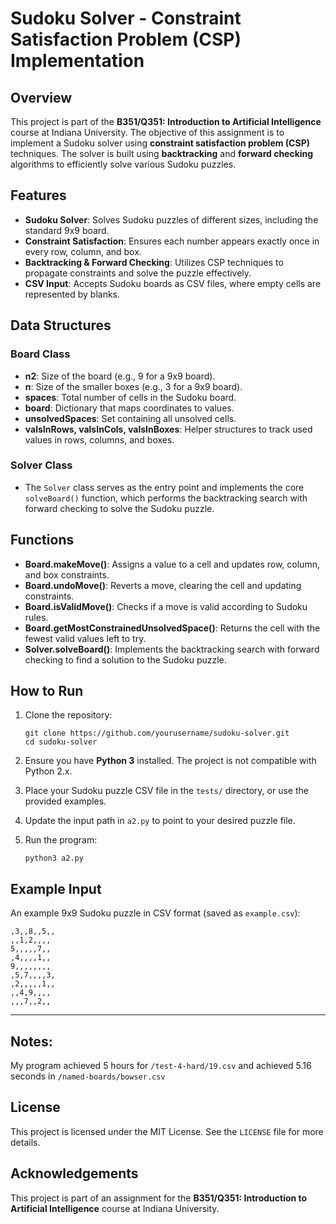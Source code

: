 # Sudoku Solver - Constraint Satisfaction Problem (CSP) Implementation

## Overview

This project is part of the **B351/Q351: Introduction to Artificial Intelligence** course at Indiana University. The objective of this assignment is to implement a Sudoku solver using **constraint satisfaction problem (CSP)** techniques. The solver is built using **backtracking** and **forward checking** algorithms to efficiently solve various Sudoku puzzles.

## Features

- **Sudoku Solver**: Solves Sudoku puzzles of different sizes, including the standard 9x9 board.
- **Constraint Satisfaction**: Ensures each number appears exactly once in every row, column, and box.
- **Backtracking & Forward Checking**: Utilizes CSP techniques to propagate constraints and solve the puzzle effectively.
- **CSV Input**: Accepts Sudoku boards as CSV files, where empty cells are represented by blanks.

## Data Structures

### Board Class
- **n2**: Size of the board (e.g., 9 for a 9x9 board).
- **n**: Size of the smaller boxes (e.g., 3 for a 9x9 board).
- **spaces**: Total number of cells in the Sudoku board.
- **board**: Dictionary that maps coordinates to values.
- **unsolvedSpaces**: Set containing all unsolved cells.
- **valsInRows, valsInCols, valsInBoxes**: Helper structures to track used values in rows, columns, and boxes.

### Solver Class
- The `Solver` class serves as the entry point and implements the core `solveBoard()` function, which performs the backtracking search with forward checking to solve the Sudoku puzzle.

## Functions

- **Board.makeMove()**: Assigns a value to a cell and updates row, column, and box constraints.
- **Board.undoMove()**: Reverts a move, clearing the cell and updating constraints.
- **Board.isValidMove()**: Checks if a move is valid according to Sudoku rules.
- **Board.getMostConstrainedUnsolvedSpace()**: Returns the cell with the fewest valid values left to try.
- **Solver.solveBoard()**: Implements the backtracking search with forward checking to find a solution to the Sudoku puzzle.

## How to Run

1. Clone the repository:
   ```
   git clone https://github.com/yourusername/sudoku-solver.git
   cd sudoku-solver
   ```

2. Ensure you have **Python 3** installed. The project is not compatible with Python 2.x.

3. Place your Sudoku puzzle CSV file in the `tests/` directory, or use the provided examples.

4. Update the input path in `a2.py` to point to your desired puzzle file.

5. Run the program:
   ```
   python3 a2.py
   ```

## Example Input

An example 9x9 Sudoku puzzle in CSV format (saved as `example.csv`):

```
,3,,8,,5,,
,,1,2,,,,
5,,,,,7,,
,4,,,,1,,
9,,,,,,,,
,5,7,,,,3,
,2,,,,,1,,
,,4,9,,,,
,,,7,,2,,
```
---
## Notes:
My program achieved 5 hours for `/test-4-hard/19.csv` and achieved 5.16 seconds in `/named-boards/bowser.csv`

## License

This project is licensed under the MIT License. See the `LICENSE` file for more details.

## Acknowledgements

This project is part of an assignment for the **B351/Q351: Introduction to Artificial Intelligence** course at Indiana University.
